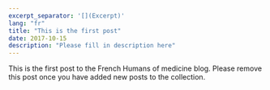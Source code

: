```yaml
---
excerpt_separator: '[](Excerpt)'
lang: "fr"
title: "This is the first post"
date: 2017-10-15
description: "Please fill in description here"
---
```


This is the first post to the French Humans of medicine blog. Please remove this post once you have added new posts to the collection.